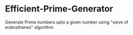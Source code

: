 # Efficient-Prime-Generator
Generate Prime numbers upto a given number using "sieve of eratosthenes" algorithm.
